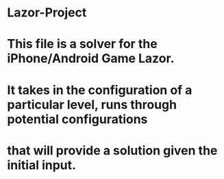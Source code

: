 # Lazor-Project
# This file is a solver for the iPhone/Android Game Lazor. 
# It takes in the configuration of a particular level, runs through potential configurations 
# that will provide a solution given the initial input.
